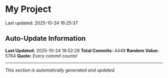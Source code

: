 # My Project


Last updated: 2025-10-24 16:25:37








































































































































































































































































































































































































































































































































































































































































































































































































































































































































































































































































































































































































































































































































































































































































































































































































































































































































































































































































































































































































































































































































































































































































































































































































































































































































































































































































































































































































































































































































































































































































































































































































































































































































































































































































































































































































































































































































































































































































































































































































































































































































































































































































































































































































































































































































































































































































































































































































































































































































































































































## Auto-Update Information

**Last Updated:** 2025-10-24 16:52:28
**Total Commits:** 4449
**Random Value:** 5764
**Quote:** _Every commit counts!_

---
_This section is automatically generated and updated._